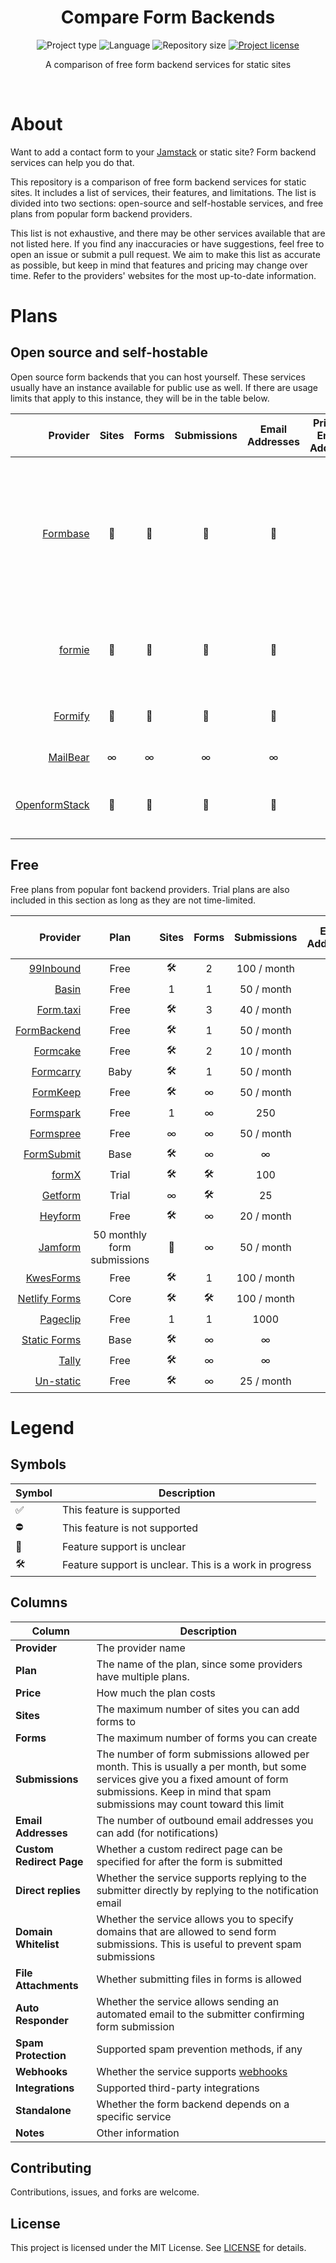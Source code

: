 <div align="center">
  <h1 class="projectName">Compare Form Backends</h1>

  <p class="projectBadges">
    <img src="https://img.shields.io/badge/type-Markdown-9c27b0.svg" alt="Project type" title="Project type">
    <img src="https://img.shields.io/github/languages/top/jerboa88/Compare-Form-Backends.svg" alt="Language" title="Language">
    <img src="https://img.shields.io/github/repo-size/jerboa88/Compare-Form-Backends.svg" alt="Repository size" title="Repository size">
    <a href="LICENSE">
      <img src="https://img.shields.io/github/license/jerboa88/Compare-Form-Backends.svg" alt="Project license" title="Project license"/>
    </a>
  </p>

  <p class="projectDesc">
      A comparison of free form backend services for static sites
  </p>

  <br/>
</div>


# About

Want to add a contact form to your [Jamstack](https://jamstack.wtf/) or static site? Form backend services can help you do that.

This repository is a comparison of free form backend services for static sites. It includes a list of services, their features, and limitations. The list is divided into two sections: open-source and self-hostable services, and free plans from popular form backend providers.

This list is not exhaustive, and there may be other services available that are not listed here. If you find any inaccuracies or have suggestions, feel free to open an issue or submit a pull request. We aim to make this list as accurate as possible, but keep in mind that features and pricing may change over time. Refer to the providers' websites for the most up-to-date information.


# Plans

## Open source and self-hostable

Open source form backends that you can host yourself. These services usually have an instance available for public use as well. If there are usage limits that apply to this instance, they will be in the table below.

|        Provider | Sites | Forms | Submissions | Email Addresses | Private Email Address | Custom Redirect Page | Direct replies | Auto Responder | File Attachments | Domain Whitelist | Spam Protection | Web Dashboard | Email Notifications | Integrations | Webhooks | Team Collaboration | Standalone | Notes                                                                                                                         |
| --------------: | :---: | :---: | :---------: | :-------------: | :-------------------: | :------------------: | :------------: | :------------: | :--------------: | :--------------: | :-------------: | :-----------: | :-----------------: | :----------: | :------: | :----------------: | :--------: | ----------------------------------------------------------------------------------------------------------------------------- |
|      [Formbase] |   🤔   |   🤔   |      🤔      |        🤔        |           🤔           |          🤔           |       🤔        |       ⛔        |        ✅         |        🤔         |        ⛔        |       🤔       |          ✅          |      ⛔       |    ⛔     |         ⛔          |     ✅      | No documentation available. Spam protection, integrations, team support, and auto responses are apparently a work in progress |
|        [formie] |   🤔   |   🤔   |      🤔      |        🤔        |           🤔           |          ✅           |       🤔        |       🤔        |        🤔         |        ⛔         |    reCAPTCHA    |       ✅       |          ✅          |      ⛔       |    ⛔     |         ✅          |     ✅      | No documentation available. Sign in with GitHub or Google required                                                            |
|       [Formify] |   🤔   |   🤔   |      🤔      |        🤔        |           ✅           |          🤔           |       🤔        |       ⛔        |        ⛔         |        ⛔         |        ⛔        |       ✅       |          ✅          |      ⛔       |    ⛔     |         ⛔          |     ✅      | Sign in with GitHub or Google required                                                                                        |
|      [MailBear] |   ∞   |   ∞   |      ∞      |        ∞        |           ✅           |          🤔           |       🤔        |       ⛔        |        🤔         |        ✅         |        ⛔        |       ⛔       |          ✅          |      ⛔       |    ⛔     |         ⛔          |     ✅      | API only (no dashboard)                                                                                                       |
| [OpenformStack] |   🤔   |   🤔   |      🤔      |        🤔        |           🤔           |          ✅           |       🤔        |       ✅        |        🤔         |        🤔         |     ByeSpam     |       ✅       |          ✅          | Yes, unknown |    🤔     |         ⛔          |     ✅      | No documentation available. Sign in with Google required                                                                      |


## Free

Free plans from popular font backend providers. Trial plans are also included in this section as long as they are not time-limited.

|        Provider |            Plan             | Sites | Forms | Submissions | Email Addresses | Private Email Address | Custom Redirect Page | Direct replies | Auto Responder | File Attachments | Domain Whitelist | Spam Protection | Web Dashboard | Email Notifications | Integrations | Webhooks | Team Collaboration | Standalone | Notes |       |       |       |
| --------------: | :-------------------------: | :---: | :---: | :---------: | :-------------: | :-------------------: | :------------------: | :------------: | :------------: | :--------------: | :--------------: | :-------------: | :-----------: | :-----------------: | :----------: | :------: | :----------------: | :--------: | ----- | :---: | :---: | :---: |
|     [99Inbound] |            Free             |   🛠️   |   2   | 100 / month |        🛠️        |           🛠️           |          🛠️           |       🛠️        |       🛠️        |        🛠️         |        🛠️         |        🛠️        |       🛠️       |          🛠️          |      🛠️       |    🛠️     |         🛠️          |     🛠️      | 🛠️     |       |       |       |
|         [Basin] |            Free             |   1   |   1   | 50 / month  |        🛠️        |           🛠️           |          🛠️           |       🛠️        |       🛠️        |        🛠️         |        🛠️         |        🛠️        |       🛠️       |          🛠️          |      🛠️       |    🛠️     |         🛠️          |     🛠️      | 🛠️     |       |       |       |
|     [Form.taxi] |            Free             |   🛠️   |   3   | 40 / month  |        🛠️        |           🛠️           |          🛠️           |       🛠️        |       🛠️        |        🛠️         |        🛠️         |        🛠️        |       🛠️       |          🛠️          |      🛠️       |    🛠️     |         🛠️          |     🛠️      | 🛠️     |       |       |       |
|   [FormBackend] |            Free             |   🛠️   |   1   | 50 / month  |        🛠️        |           🛠️           |          🛠️           |       🛠️        |       🛠️        |        🛠️         |        🛠️         |        🛠️        |       🛠️       |          🛠️          |      🛠️       |    🛠️     |         🛠️          |     🛠️      | 🛠️     |       |       |       |
|      [Formcake] |            Free             |   🛠️   |   2   | 10 / month  |        🛠️        |           🛠️           |          🛠️           |       🛠️        |       🛠️        |        🛠️         |        🛠️         |        🛠️        |       🛠️       |          🛠️          |      🛠️       |    🛠️     |         🛠️          |     🛠️      | 🛠️     |       |       |       |
|     [Formcarry] |            Baby             |   🛠️   |   1   | 50 / month  |        🛠️        |           🛠️           |          🛠️           |       🛠️        |       🛠️        |        🛠️         |        🛠️         |        🛠️        |       🛠️       |          🛠️          |      🛠️       |    🛠️     |         🛠️          |     🛠️      | 🛠️     |       |       |       |
|      [FormKeep] |            Free             |   🛠️   |   ∞   | 50 / month  |        🛠️        |           🛠️           |          🛠️           |       🛠️        |       🛠️        |        🛠️         |        🛠️         |        🛠️        |       🛠️       |          🛠️          |      🛠️       |    🛠️     |         🛠️          |     🛠️      | 🛠️     |       |       |       |
|     [Formspark] |            Free             |   1   |   ∞   |     250     |        🛠️        |           🛠️           |          🛠️           |       🛠️        |       🛠️        |        🛠️         |        🛠️         |        🛠️        |       🛠️       |          🛠️          |      🛠️       |    🛠️     |         🛠️          |     🛠️      | 🛠️     |       |       |       |
|     [Formspree] |            Free             |   ∞   |   ∞   | 50 / month  |        🛠️        |           🛠️           |          🛠️           |       🛠️        |       🛠️        |        🛠️         |        🛠️         |        🛠️        |       🛠️       |          🛠️          |      🛠️       |    🛠️     |         🛠️          |     🛠️      | 🛠️     |       |       |       |
|    [FormSubmit] |            Base             |   🛠️   |   ∞   |      ∞      |        🛠️        |           🛠️           |          🛠️           |       🛠️        |       🛠️        |        🛠️         |        🛠️         |        🛠️        |       🛠️       |          🛠️          |      🛠️       |    🛠️     |         🛠️          |     🛠️      | 🛠️     |       |       |       |
|         [formX] |            Trial            |   🛠️   |   🛠️   |     100     |        🛠️        |           🛠️           |          🛠️           |       🛠️        |       🛠️        |        🛠️         |        🛠️         |        🛠️        |       🛠️       |          🛠️          |      🛠️       |    🛠️     |         🛠️          |     🛠️      | 🛠️     |       |       |       |
|       [Getform] |            Trial            |   ∞   |   🛠️   |     25      |        🛠️        |           🛠️           |          🛠️           |       🛠️        |       🛠️        |        🛠️         |        🛠️         |        🛠️        |       🛠️       |          🛠️          |      🛠️       |    🛠️     |         🛠️          |     🛠️      | 🛠️     |       |       |       |
|       [Heyform] |            Free             |   🛠️   |   ∞   | 20 / month  |        🛠️        |           🛠️           |          🛠️           |       🛠️        |       🛠️        |        🛠️         |        🛠️         |        🛠️        |       🛠️       |          🛠️          |      🛠️       |    🛠️     |         🛠️          |     🛠️      | 🛠️     |       |       |       |
|       [Jamform] | 50 monthly form submissions |   🤔   |   ∞   | 50 / month  |        🛠️        |           🛠️           |          🛠️           |       🛠️        |       🛠️        |        🛠️         |        🛠️         |        🛠️        |       🛠️       |          🛠️          |      🛠️       |    🛠️     |         🛠️          |     🛠️      | 🛠️     |       |       |       |
|     [KwesForms] |            Free             |   🛠️   |   1   | 100 / month |        🛠️        |           🛠️           |          🛠️           |       🛠️        |       🛠️        |        🛠️         |        🛠️         |        🛠️        |       🛠️       |          🛠️          |      🛠️       |    🛠️     |         🛠️          |     🛠️      | 🛠️     |       |       |       |
| [Netlify Forms] |            Core             |   🛠️   |   🛠️   | 100 / month |        🛠️        |           🛠️           |          🛠️           |       🛠️        |       🛠️        |        🛠️         |        🛠️         |        🛠️        |       🛠️       |          🛠️          |      🛠️       |    🛠️     |         🛠️          |     🛠️      | 🛠️     |       |       |       |
|      [Pageclip] |            Free             |   1   |   1   |    1000     |        🛠️        |           🛠️           |          🛠️           |       🛠️        |       🛠️        |        🛠️         |        🛠️         |        🛠️        |       🛠️       |          🛠️          |      🛠️       |    🛠️     |         🛠️          |     🛠️      | 🛠️     |       |       |       |
|  [Static Forms] |            Base             |   🛠️   |   ∞   |      ∞      |        🛠️        |           🛠️           |          🛠️           |       🛠️        |       🛠️        |        🛠️         |        🛠️         |        🛠️        |       🛠️       |          🛠️          |      🛠️       |    🛠️     |         🛠️          |     🛠️      | 🛠️     |       |       |       |
|         [Tally] |            Free             |   🛠️   |   ∞   |      ∞      |        🛠️        |           🛠️           |          🛠️           |       🛠️        |       🛠️        |        🛠️         |        🛠️         |        🛠️        |       🛠️       |          🛠️          |      🛠️       |    🛠️     |         🛠️          |     🛠️      | 🛠️     |       |       |       |
|     [Un-static] |            Free             |   🛠️   |   ∞   | 25 / month  |        🛠️        |           🛠️           |          🛠️           |       🛠️        |       🛠️        |        🛠️         |        🛠️         |        🛠️        |       🛠️       |          🛠️          |      🛠️       |    🛠️     |         🛠️          |     🛠️      | 🛠️     |       |       |       |


# Legend

## Symbols

| Symbol | Description                                            |
| ------ | ------------------------------------------------------ |
| ✅      | This feature is supported                              |
| ⛔      | This feature is not supported                          |
| 🤔      | Feature support is unclear                             |
| 🛠️      | Feature support is unclear. This is a work in progress |


## Columns

| Column                   | Description                                                                                                                                                                                                  |
| ------------------------ | ------------------------------------------------------------------------------------------------------------------------------------------------------------------------------------------------------------ |
| **Provider**             | The provider name                                                                                                                                                                                            |
| **Plan**                 | The name of the plan, since some providers have multiple plans.                                                                                                                                              |
| **Price**                | How much the plan costs                                                                                                                                                                                      |
| **Sites**                | The maximum number of sites you can add forms to                                                                                                                                                             |
| **Forms**                | The maximum number of forms you can create                                                                                                                                                                   |
| **Submissions**          | The number of form submissions allowed per month. This is usually a per month, but some services give you a fixed amount of form submissions. Keep in mind that spam submissions may count toward this limit |
| **Email Addresses**      | The number of outbound email addresses you can add (for notifications)                                                                                                                                       |
| **Custom Redirect Page** | Whether a custom redirect page can be specified for after the form is submitted                                                                                                                              |
| **Direct replies**       | Whether the service supports replying to the submitter directly by replying to the notification email                                                                                                        |
| **Domain Whitelist**     | Whether the service allows you to specify domains that are allowed to send form submissions. This is useful to prevent spam submissions                                                                      |
| **File Attachments**     | Whether submitting files in forms is allowed                                                                                                                                                                 |
| **Auto Responder**       | Whether the service allows sending an automated email to the submitter confirming form submission                                                                                                            |
| **Spam Protection**      | Supported spam prevention methods, if any                                                                                                                                                                    |
| **Webhooks**             | Whether the service supports [webhooks](https://en.wikipedia.org/wiki/Webhook)                                                                                                                               |
| **Integrations**         | Supported third-party integrations                                                                                                                                                                           |
| **Standalone**           | Whether the form backend depends on a specific service                                                                                                                                                       |
| **Notes**                | Other information                                                                                                                                                                                            |


## Contributing

Contributions, issues, and forks are welcome.

## License

This project is licensed under the MIT License. See [LICENSE](LICENSE) for details.


[99Inbound]: https://www.99inbound.com/
[Basin]: https://usebasin.com/
[Form.taxi]: https://form.taxi/
[FormBackend]: https://www.formbackend.com/
[Formbase]: https://beta.formbase.dev/
[Formcake]: https://formcake.com/
[Formcarry]: https://formcarry.com/
[formie]: https://formie.dev/
[Formify]: https://formify.vercel.app/
[FormKeep]: https://formkeep.com/
[Formspark]: https://www.formspark.io/
[Formspree]: https://formspree.io/
[FormSubmit]: https://formsubmit.co/
[formX]: https://formx.stream/
[Getform]: https://getform.io/
[Heyform]: https://heyform.net/
[Jamform]: https://jamform.com/
[KwesForms]: https://kwesforms.com/
[MailBear]: https://github.com/DenBeke/mailbear
[Netlify Forms]: https://www.netlify.com/platform/core/forms/
[Openformstack]: https://openformstack.com/
[Pageclip]: https://pageclip.co/
[Static Forms]: https://www.staticforms.xyz/
[Tally]: https://tally.so/
[Un-static]: https://un-static.com/
